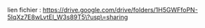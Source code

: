 lien fichier : https://drive.google.com/drive/folders/1H5GWFfoPN-5IqXz7E8wLvtEI_W3s89T5\?usp\=sharing
